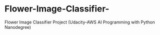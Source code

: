 # Flower-Image-Classifier-
Flower Image Classifier Project (Udacity-AWS AI Programming with Python Nanodegree)
